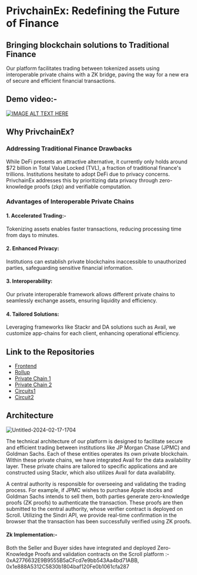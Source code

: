 #  PrivchainEx: Redefining the Future of Finance

## Bringing blockchain solutions to Traditional Finance
Our platform facilitates trading between tokenized assets using interoperable private chains with a ZK bridge, paving the way for a new era of secure and efficient financial transactions.

## Demo video:- 
[![IMAGE ALT TEXT HERE](https://github.com/PriviChainEx/.github/assets/101273941/12cd4d1c-e93f-4019-8619-4da0bb2bbfee)](https://www.youtube.com/watch?v=0PkmqRYKp_k)
## Why PrivchainEx?

### Addressing Traditional Finance Drawbacks
While DeFi presents an attractive alternative, it currently only holds around $72 billion in Total Value Locked (TVL), a fraction of traditional finance's trillions. Institutions hesitate to adopt DeFi due to privacy concerns. PrivchainEx addresses this by prioritizing data privacy through zero-knowledge proofs (zkp) and verifiable computation.

### Advantages of Interoperable Private Chains
#### 1. Accelerated Trading:- 
Tokenizing assets enables faster transactions, reducing processing time from days to minutes.

#### 2. Enhanced Privacy: 
Institutions can establish private blockchains inaccessible to unauthorized parties, safeguarding sensitive financial information.

#### 3. Interoperability: 
Our private interoperable framework allows different private chains to seamlessly exchange assets, ensuring liquidity and efficiency.

#### 4. Tailored Solutions: 
Leveraging frameworks like Stackr and DA solutions such as Avail, we customize app-chains for each client, enhancing operational efficiency.

## Link to the Repositories
- [Frontend](https://github.com/PriviChainEx/Frontend)
- [Rollup](https://github.com/PriviChainEx/CentralRegistry_Rollup)
- [Private Chain 1](https://github.com/PriviChainEx/Private_chain1)
- [Private Chain 2](https://github.com/PriviChainEx/Private_chain2)
- [Circuits1](https://github.com/PriviChainEx/Circuit_Sindri1)
- [Circuit2](https://github.com/PriviChainEx/Circuit_Sindri2)

## Architecture
![Untitled-2024-02-17-1704](https://github.com/PriviChainEx/.github/assets/101273941/ccf14db6-5607-4350-bce8-5c490d265769)

The technical architecture of our platform is designed to facilitate secure and efficient trading between institutions like JP Morgan Chase (JPMC) and Goldman Sachs. Each of these entities operates its own private blockchain. Within these private chains, we have integrated Avail for the data availability layer. These private chains are tailored to specific applications and are constructed using Stackr, which also utilizes Avail for data availability.

A central authority is responsible for overseeing and validating the trading process. For example, if JPMC wishes to purchase Apple stocks and Goldman Sachs intends to sell them, both parties generate zero-knowledge proofs (ZK proofs) to authenticate the transaction. These proofs are then submitted to the central authority, whose verifier contract is deployed on Scroll. Utilizing the Sindri API, we provide real-time confirmation in the browser that the transaction has been successfully verified using ZK proofs.

#### Zk Implementation:- 
Both the Seller and Buyer sides have integrated and deployed Zero-Knowledge Proofs and validation contracts on the Scroll platform :- 0xA2776632E9B9555B5aCFcd7e9bb543Aa4bd71ABB, 0x1e888A5312C5830b1804baf120Fe0b1061cfa287




